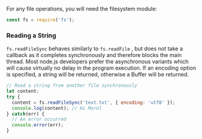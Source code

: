 For any file operations, you will need the filesystem module:
```js
const fs = require('fs');
```

### Reading a String
`fs.readFileSync` behaves similarly to `fs.readFile` , but does not take a callback as 
it completes synchronously and therefore blocks the main thread. Most node.js 
developers prefer the asynchronous variants which will cause virtually no delay in the 
program execution. If an encoding option is specified, a string will be returned, 
otherwise a Buffer will be returned.

```js
// Read a string from another file synchronously
let content;
try {
  content = fs.readFileSync('text.txt', { encoding: 'utf8' });
  console.log(content); // Hi Morol
} catch(err) {
  // An error occurred
  console.error(err);
}
```